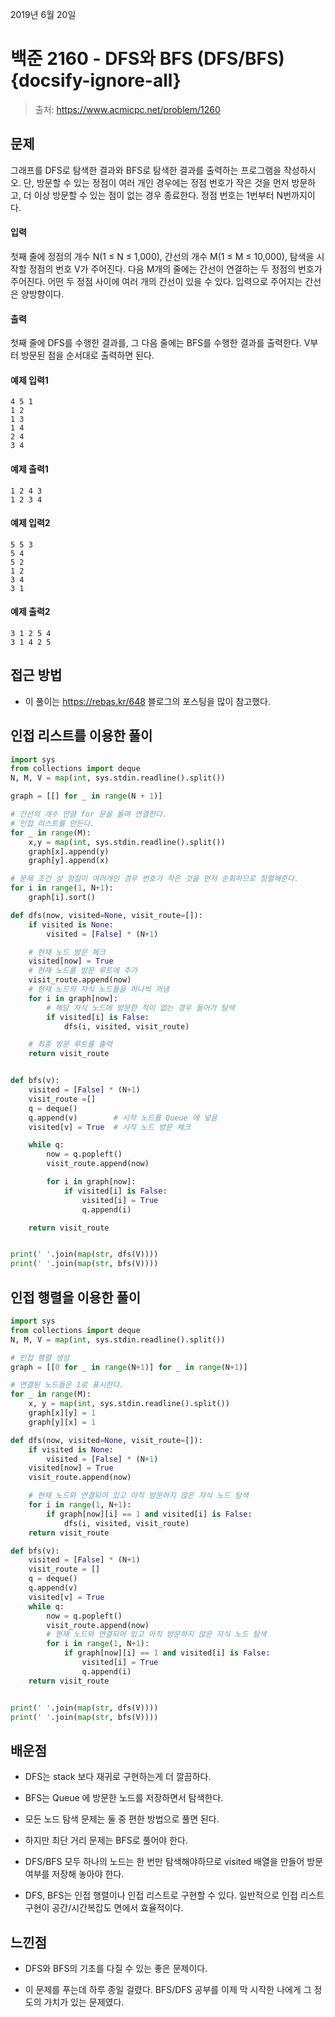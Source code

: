 2019년 6월 20일

# 백준 2160 - DFS와 BFS (DFS/BFS) {docsify-ignore-all}

> 출처: https://www.acmicpc.net/problem/1260

## 문제

그래프를 DFS로 탐색한 결과와 BFS로 탐색한 결과를 출력하는 프로그램을 작성하시오. 단, 방문할 수 있는 정점이 여러 개인 경우에는 정점 번호가 작은 것을 먼저 방문하고, 더 이상 방문할 수 있는 점이 없는 경우 종료한다. 정점 번호는 1번부터 N번까지이다.

#### 입력

첫째 줄에 정점의 개수 N(1 ≤ N ≤ 1,000), 간선의 개수 M(1 ≤ M ≤ 10,000), 탐색을 시작할 정점의 번호 V가 주어진다. 다음 M개의 줄에는 간선이 연결하는 두 정점의 번호가 주어진다. 어떤 두 정점 사이에 여러 개의 간선이 있을 수 있다. 입력으로 주어지는 간선은 양방향이다.

#### 출력

첫째 줄에 DFS를 수행한 결과를, 그 다음 줄에는 BFS를 수행한 결과를 출력한다. V부터 방문된 점을 순서대로 출력하면 된다.

#### 예제 입력1

```
4 5 1
1 2
1 3
1 4
2 4
3 4
```

#### 예제 출력1

```
1 2 4 3
1 2 3 4
```

#### 예제 입력2

```
5 5 3
5 4
5 2
1 2
3 4
3 1
```

#### 예제 출력2

```
3 1 2 5 4
3 1 4 2 5
```

## 접근 방법

- 이 풀이는 https://rebas.kr/648 블로그의 포스팅을 많이 참고했다.

## 인접 리스트를 이용한 풀이

```python
import sys
from collections import deque
N, M, V = map(int, sys.stdin.readline().split())

graph = [[] for _ in range(N + 1)]

# 간선의 개수 만큼 for 문을 돌며 연결한다.
# 인접 리스트를 만든다.
for _ in range(M):
    x,y = map(int, sys.stdin.readline().split())
    graph[x].append(y)
    graph[y].append(x)

# 문제 조건 상 정점이 여러개인 경우 번호가 작은 것을 먼저 순회하므로 정렬해준다.
for i in range(1, N+1):
    graph[i].sort()

def dfs(now, visited=None, visit_route=[]):
    if visited is None:
        visited = [False] * (N+1)

    # 현재 노드 방문 체크
    visited[now] = True
    # 현재 노드를 방문 루트에 추가
    visit_route.append(now)
    # 현재 노드의 자식 노드들을 하나씩 꺼냄
    for i in graph[now]:
        # 해당 자식 노드에 방문한 적이 없는 경우 들어가 탐색
        if visited[i] is False:
            dfs(i, visited, visit_route)

    # 최종 방문 루트를 출력
    return visit_route


def bfs(v):
    visited = [False] * (N+1)
    visit_route =[]
    q = deque()
    q.append(v)        # 시작 노드를 Queue 에 넣음
    visited[v] = True  # 시작 노드 방문 체크

    while q:
        now = q.popleft()
        visit_route.append(now)

        for i in graph[now]:
            if visited[i] is False:
                visited[i] = True
                q.append(i)

    return visit_route


print(' '.join(map(str, dfs(V))))
print(' '.join(map(str, bfs(V))))
```

## 인접 행렬을 이용한 풀이

```python
import sys
from collections import deque
N, M, V = map(int, sys.stdin.readline().split())

# 인접 행렬 생성
graph = [[0 for _ in range(N+1)] for _ in range(N+1)]

# 연결된 노드들은 1로 표시한다.
for _ in range(M):
    x, y = map(int, sys.stdin.readline().split())
    graph[x][y] = 1
    graph[y][x] = 1

def dfs(now, visited=None, visit_route=[]):
    if visited is None:
        visited = [False] * (N+1)
    visited[now] = True
    visit_route.append(now)

    # 현재 노드와 연결되어 있고 아직 방문하지 않은 자식 노드 탐색
    for i in range(1, N+1):
        if graph[now][i] == 1 and visited[i] is False:
            dfs(i, visited, visit_route)
    return visit_route

def bfs(v):
    visited = [False] * (N+1)
    visit_route = []
    q = deque()
    q.append(v)
    visited[v] = True
    while q:
        now = q.popleft()
        visit_route.append(now)
        # 현재 노드와 연결되어 있고 아직 방문하지 않은 자식 노드 탐색
        for i in range(1, N+1):
            if graph[now][i] == 1 and visited[i] is False:
                visited[i] = True
                q.append(i)
    return visit_route


print(' '.join(map(str, dfs(V))))
print(' '.join(map(str, bfs(V))))
```

## 배운점

- DFS는 stack 보다 재귀로 구현하는게 더 깔끔하다.

- BFS는 Queue 에 방문한 노드를 저장하면서 탐색한다.

- 모든 노드 탐색 문제는 둘 중 편한 방법으로 풀면 된다.

- 하지만 최단 거리 문제는 BFS로 풀어야 한다.

- DFS/BFS 모두 하나의 노드는 한 번만 탐색해야하므로 visited 배열을 만들어 방문 여부를 저장해 놓아야 한다.

- DFS, BFS는 인접 행렬이나 인접 리스트로 구현할 수 있다. 일반적으로 인접 리스트 구현이 공간/시간복잡도 면에서 효율적이다.

## 느낀점

- DFS와 BFS의 기초를 다질 수 있는 좋은 문제이다.

- 이 문제를 푸는데 하루 종일 걸렸다. BFS/DFS 공부를 이제 막 시작한 나에게 그 정도의 가치가 있는 문제였다.
